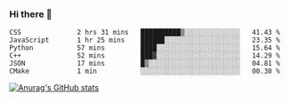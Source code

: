 ### Hi there 👋
<!--START_SECTION:waka-->

```text
CSS              2 hrs 31 mins   ██████████▒░░░░░░░░░░░░░░   41.43 %
JavaScript       1 hr 25 mins    ██████░░░░░░░░░░░░░░░░░░░   23.35 %
Python           57 mins         ████░░░░░░░░░░░░░░░░░░░░░   15.64 %
C++              52 mins         ███▓░░░░░░░░░░░░░░░░░░░░░   14.29 %
JSON             17 mins         █▒░░░░░░░░░░░░░░░░░░░░░░░   04.81 %
CMake            1 min           ░░░░░░░░░░░░░░░░░░░░░░░░░   00.30 %
```

<!--END_SECTION:waka-->
[![Anurag's GitHub stats](https://github-readme-stats.vercel.app/api?username=Kevinbarrero)](https://github.com/anuraghazra/github-readme-stats)
<!--
**Kevinbarrero/Kevinbarrero** is a ✨ _special_ ✨ repository because its `README.md` (this file) appears on your GitHub profile.

Here are some ideas to get you started:

- 🔭 I’m currently working on ...
- 🌱 I’m currently learning ...
- 👯 I’m looking to collaborate on ...
- 🤔 I’m looking for help with ...
- 💬 Ask me about ...
- 📫 How to reach me: ...
- 😄 Pronouns: ...
- ⚡ Fun fact: ...

-->


